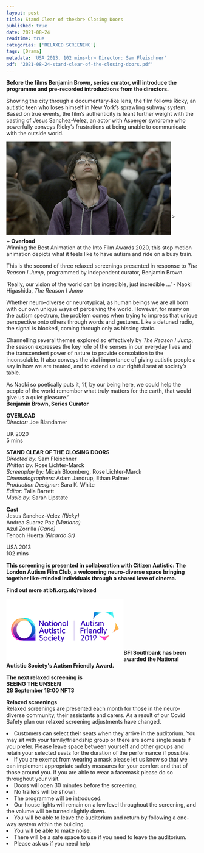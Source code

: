 ```yaml
---
layout: post
title: Stand Clear of the<br> Closing Doors
published: true
date: 2021-08-24
readtime: true
categories: ['RELAXED SCREENING']
tags: [Drama]
metadata: 'USA 2013, 102 mins<br> Director: Sam Fleischner'
pdf: '2021-08-24-stand-clear-of-the-closing-doors.pdf'
---
```

**Before the films Benjamin Brown, series curator, will introduce the programme and pre-recorded introductions from the directors.**<br>

Showing the city through a documentary-like lens, the film follows Ricky, an autistic teen who loses himself in New York’s sprawling subway system. Based on true events, the film’s authenticity is leant further weight with the casting of Jesus Sanchez-Velez, an actor with Asperger syndrome who powerfully conveys Ricky’s frustrations at being unable to communicate with the outside world.

<img style="float: left;" src="/img/stand-clear.png">
<br><br><br><br><br><br><br><br><br><br><br>><br><br><br>

**+ Overload**<br>
Winning the Best Animation at the Into Film Awards 2020, this stop motion animation depicts what it feels like to have autism and ride on a busy train.

This is the second of three relaxed screenings presented in response to _The Reason I Jump_, programmed by independent curator, Benjamin Brown.

‘Really, our vision of the world can be incredible, just incredible …’ - Naoki Higashida, _The Reason I Jump_

Whether neuro-diverse or neurotypical, as human beings we are all born with our own unique ways of perceiving the world. However, for many on the autism spectrum, the problem comes when trying to impress that unique perspective onto others through words and gestures. Like a detuned radio, the signal is blocked, coming through only as hissing static.

Channelling several themes explored so effectively by _The Reason I Jump_, the season expresses the key role of the senses in our everyday lives and the transcendent power of nature to provide consolation to the inconsolable. It also conveys the vital importance of giving autistic people a say in how we are treated, and to extend us our rightful seat at society’s table.

As Naoki so poetically puts it, ‘if, by our being here, we could help the people of the world remember what truly matters for the earth, that would give us a quiet pleasure.’<br>
**Benjamin Brown, Series Curator**<br>


**OVERLOAD**<br>
_Director:_ Joe Blandamer<br>

UK 2020<br>
5 mins<br>


**STAND CLEAR OF THE CLOSING DOORS**<br>
_Directed by:_ Sam Fleischner<br>
_Written by:_ Rose Lichter-Marck<br>
_Screenplay by:_ Micah Bloomberg, Rose Lichter-Marck<br>
_Cinematographers:_ Adam Jandrup, Ethan Palmer<br>
_Production Designer:_ Sara K. White<br>
_Editor:_ Talia Barrett<br>
_Music by:_ Sarah Lipstate<br>

**Cast**<br>
Jesus Sanchez-Velez _(Ricky)_<br>
Andrea Suarez Paz _(Mariana)_<br>
Azul Zorrilla _(Carla)_<br>
Tenoch Huerta _(Ricardo Sr)_<br>

USA 2013<br>
102 mins<br>


**This screening is presented in collaboration with Citizen Autistic: The London Autism Film Club, a welcoming neuro-diverse space bringing together like-minded individuals through a shared love of cinema.**<br>

**Find out more at  bfi.org.uk/relaxed**<br>

<img style="float: left;" src="/img/autistic_society.png"><br><br><br><br><br><br><br>

**BFI Southbank has been awarded the National Autistic Society's Autism Friendly Award.**<br>

**The next relaxed screening is** <br>
**SEEING THE UNSEEN**<br>
**28 September 18:00 NFT3**<br>


**Relaxed screenings**<br>
Relaxed screenings are presented each month for those in the neuro-diverse community, their assistants and carers. As a result of our Covid Safety plan our relaxed screening adjustments have changed.

<li>Customers can select their seats when they arrive in the auditorium. You may sit with your family/friendship group or there are some single seats if you prefer. Please leave space between yourself and other groups and retain your selected seats for the duration of the performance if possible.

<li>If you are exempt from wearing a mask please let us know so that we can implement appropriate safety measures for your comfort and that of those around you. If you are able to wear a facemask please do so throughout your visit.

<li>Doors will open 30 minutes before the screening.

<li>No trailers will be shown.

<li>The programme will be introduced.

<li>Our house lights will remain on a low level throughout the screening, and the volume will be turned slightly down.

<li>You will be able to leave the auditorium and return by following a one-way system within the building.

<li>You will be able to make noise.

<li>There will be a safe space to use if you need to leave the auditorium.

<li>Please ask us if you need help
<!--stackedit_data:
eyJoaXN0b3J5IjpbMjA2NzY3NDA0MSwtMTI2MTcyMzU2MiwxOT
QxNjk4OTY1LDczMDk5ODExNl19
-->
